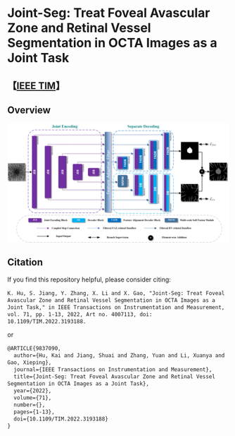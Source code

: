 # Joint-Seg: Treat Foveal Avascular Zone and Retinal Vessel Segmentation in OCTA Images as a Joint Task
## 【[IEEE TIM](https://ieeexplore.ieee.org/document/9837090)】

## Overview
![](Joint-Seg.png)

## Citation
If you find this repository helpful, please consider citing:
```
K. Hu, S. Jiang, Y. Zhang, X. Li and X. Gao, "Joint-Seg: Treat Foveal Avascular Zone and Retinal Vessel Segmentation in OCTA Images as a Joint Task," in IEEE Transactions on Instrumentation and Measurement, vol. 71, pp. 1-13, 2022, Art no. 4007113, doi: 10.1109/TIM.2022.3193188.
```
or
```
@ARTICLE{9837090,
  author={Hu, Kai and Jiang, Shuai and Zhang, Yuan and Li, Xuanya and Gao, Xieping},
  journal={IEEE Transactions on Instrumentation and Measurement}, 
  title={Joint-Seg: Treat Foveal Avascular Zone and Retinal Vessel Segmentation in OCTA Images as a Joint Task}, 
  year={2022},
  volume={71},
  number={},
  pages={1-13},
  doi={10.1109/TIM.2022.3193188}
}
```

